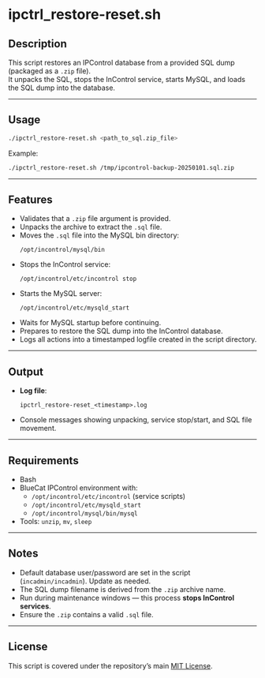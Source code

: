 # ipctrl_restore-reset.sh

## Description
This script restores an IPControl database from a provided SQL dump (packaged as a `.zip` file).  
It unpacks the SQL, stops the InControl service, starts MySQL, and loads the SQL dump into the database.

---

## Usage
```bash
./ipctrl_restore-reset.sh <path_to_sql.zip_file>
```

Example:
```bash
./ipctrl_restore-reset.sh /tmp/ipcontrol-backup-20250101.sql.zip
```

---

## Features
- Validates that a `.zip` file argument is provided.  
- Unpacks the archive to extract the `.sql` file.  
- Moves the `.sql` file into the MySQL bin directory:
  ```
  /opt/incontrol/mysql/bin
  ```
- Stops the InControl service:
  ```
  /opt/incontrol/etc/incontrol stop
  ```
- Starts the MySQL server:
  ```
  /opt/incontrol/etc/mysqld_start
  ```
- Waits for MySQL startup before continuing.  
- Prepares to restore the SQL dump into the InControl database.  
- Logs all actions into a timestamped logfile created in the script directory.  

---

## Output
- **Log file**:
  ```
  ipctrl_restore-reset_<timestamp>.log
  ```
- Console messages showing unpacking, service stop/start, and SQL file movement.  

---

## Requirements
- Bash  
- BlueCat IPControl environment with:
  - `/opt/incontrol/etc/incontrol` (service scripts)  
  - `/opt/incontrol/etc/mysqld_start`  
  - `/opt/incontrol/mysql/bin/mysql`  
- Tools: `unzip`, `mv`, `sleep`  

---

## Notes
- Default database user/password are set in the script (`incadmin/incadmin`). Update as needed.  
- The SQL dump filename is derived from the `.zip` archive name.  
- Run during maintenance windows — this process **stops InControl services**.  
- Ensure the `.zip` contains a valid `.sql` file.  

---

## License
This script is covered under the repository’s main [MIT License](../LICENSE).
